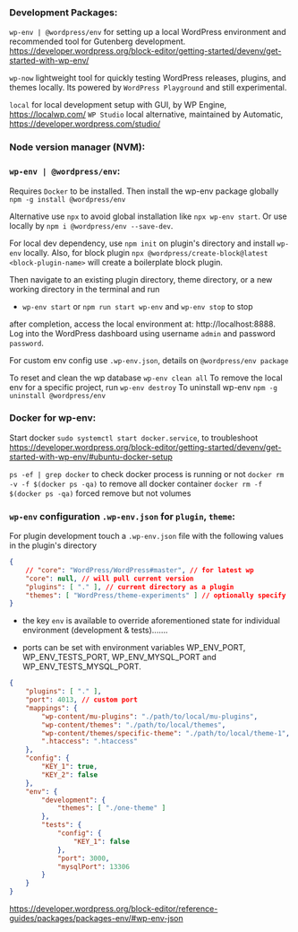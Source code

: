 ### Development Packages:
`wp-env | @wordpress/env` for setting up a local WordPress environment and recommended tool for Gutenberg development. https://developer.wordpress.org/block-editor/getting-started/devenv/get-started-with-wp-env/

`wp-now` lightweight tool for quickly testing WordPress releases, plugins, and themes locally. Its powered by `WordPress Playground` and still experimental.

`local` for local development setup with GUI, by WP Engine, https://localwp.com/
`WP Studio` local alternative, maintained by Automatic, https://developer.wordpress.com/studio/

### Node version manager (NVM):

### `wp-env | @wordpress/env`:
Requires `Docker` to be installed. Then install the wp-env package globally `npm -g install @wordpress/env`

Alternative use `npx` to avoid global installation like `npx wp-env start`. Or use locally by `npm i @wordpress/env --save-dev`.

For local dev dependency, use `npm init` on plugin's directory and install `wp-env` locally.
Also, for block plugin `npx @wordpress/create-block@latest <block-plugin-name>` will create a boilerplate block plugin.

Then navigate to an existing plugin directory, theme directory, or a new working directory in the terminal and run
- `wp-env start` or `npm run start wp-env` and `wp-env stop` to stop

after completion, access the local environment at: http://localhost:8888. Log into the WordPress dashboard using username `admin` and password `password`.

For custom env config use `.wp-env.json`, details on `@wordpress/env package`

To reset and clean the wp database `wp-env clean all`
To remove the local env for a specific project, run `wp-env destroy`
To uninstall wp-env `npm -g uninstall @wordpress/env`

### Docker for wp-env:
Start docker `sudo systemctl start docker.service`, to troubleshoot https://developer.wordpress.org/block-editor/getting-started/devenv/get-started-with-wp-env/#ubuntu-docker-setup

`ps -ef | grep docker` to check docker process is running or not
`docker rm -v -f $(docker ps -qa)` to remove all docker container
`docker rm -f $(docker ps -qa)` forced remove but not volumes


### `wp-env` configuration `.wp-env.json` for `plugin`, `theme`:
For plugin development touch a `.wp-env.json` file with the following values in the plugin's directory
```json
{
    // "core": "WordPress/WordPress#master", // for latest wp
    "core": null, // will pull current version
    "plugins": [ "." ], // current directory as a plugin
    "themes": [ "WordPress/theme-experiments" ] // optionally specify
}
```

- the key `env` is available to override aforementioned state for individual environment (development & tests).......

- ports can be set with environment variables WP_ENV_PORT, WP_ENV_TESTS_PORT, WP_ENV_MYSQL_PORT and WP_ENV_TESTS_MYSQL_PORT.

```json
{
    "plugins": [ "." ],
    "port": 4013, // custom port
    "mappings": {
        "wp-content/mu-plugins": "./path/to/local/mu-plugins",
        "wp-content/themes": "./path/to/local/themes",
        "wp-content/themes/specific-theme": "./path/to/local/theme-1",
        ".htaccess": ".htaccess"
    },
    "config": {
        "KEY_1": true,
        "KEY_2": false
    },
    "env": {
        "development": {
            "themes": [ "./one-theme" ]
        },
        "tests": {
            "config": {
                "KEY_1": false
            },
            "port": 3000,
            "mysqlPort": 13306
        }
    }
}
```

https://developer.wordpress.org/block-editor/reference-guides/packages/packages-env/#wp-env-json
